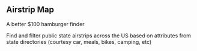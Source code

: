 ## Airstrip Map

A better $100 hamburger finder

Find and filter public state airstrips across the US based on attributes from state directories (courtesy car, meals, bikes, camping, etc)
